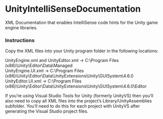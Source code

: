 # UnityIntelliSenseDocumentation
XML Documentation that enables IntelliSense code hints for the Unity game engine libraries.

<h3>Instructions</h3>
<P>Copy the XML files into your Unity program folder in the following locations:</P>
<P>
UnityEngine.xml and UnityEditor.xml → C:\Program Files (x86)\Unity\Editor\Data\Managed<br/>
UnityEngine.UI.xml → C:\Program Files (x86)\Unity\Editor\Data\UnityExtensions\Unity\GUISystem\4.6.0
UnityEditor.UI.xml → C:\Program Files (x86)\Unity\Editor\Data\UnityExtensions\Unity\GUISystem\4.6.0\Editor
</P>
<P>If you’re using Visual Studio Tools for Unity (formerly UnityVS) then you’ll also need to copy all XML files into the project’s Library/UnityAssemblies subfolder. You’ll need to do this for each project with UnityVS after generating the Visual Studio project files.</P>
